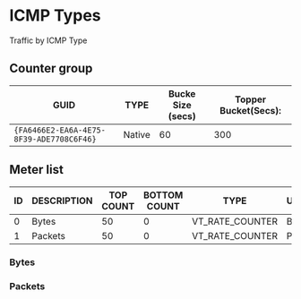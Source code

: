 # ICMP Types

Traffic by ICMP Type

## Counter group

| GUID                                     | TYPE   | Bucke Size (secs) | Topper Bucket(Secs): |
| ---------------------------------------- | ------ | ----------------- | -------------------- |
| `{FA6466E2-EA6A-4E75-8F39-ADE7708C6F46}` | Native | 60                | 300                  |

## Meter list

| ID  | DESCRIPTION | TOP COUNT | BOTTOM COUNT | TYPE            | UNITS |
| --- | ----------- | --------- | ------------ | --------------- | ----- |
| 0   | Bytes       | 50        | 0            | VT_RATE_COUNTER | Bps   |
| 1   | Packets     | 50        | 0            | VT_RATE_COUNTER | Pps   |

### Bytes
### Packets

